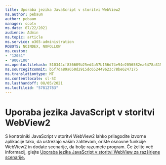 ```yaml
---
title: Uporaba jezika JavaScript v storitvi WebView2
ms.author: pebaum
author: pebaum
manager: scotv
ms.date: 07/22/2021
audience: Admin
ms.topic: article
ms.service: o365-administration
ROBOTS: NOINDEX, NOFOLLOW
ms.custom:
- "12051"
- "9007100"
ms.openlocfilehash: 510344cf836609b25ed4a57b156d74e94e2056582ea6478a315d34697ddf5048
ms.sourcegitcommit: b5f7da89a650d2915dc652449623c78be6247175
ms.translationtype: MT
ms.contentlocale: sl-SI
ms.lasthandoff: 08/05/2021
ms.locfileid: "57812783"
---
```

# <a name="use-javascript-in-webview2"></a>Uporaba jezika JavaScript v storitvi WebView2

S kontrolniki JavaScript v storitvi WebView2 lahko prilagodite izvorne aplikacije tako, da ustrezajo vašim zahtevam, orište osnovne funkcije WebView2 in dodate scenarije, da bolje razumete program. Če želite več informacij, glejte [Uporaba jezika JavaScript v storitvi WebView za razširjene scenarije.](/microsoft-edge/webview2/how-to/javascript)
